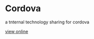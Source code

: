 Cordova
=============

a tnternal technology sharing for cordova

[view online](http://zfkun.github.io/cordova-intro/)